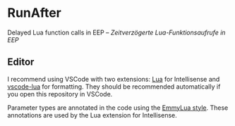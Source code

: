 # RunAfter

Delayed Lua function calls in EEP &ndash; _Zeitverzögerte Lua-Funktionsaufrufe in EEP_

## Editor

I recommend using VSCode with two extensions: [Lua](https://marketplace.visualstudio.com/items?itemName=sumneko.lua) for Intellisense and [vscode-lua](https://marketplace.visualstudio.com/items?itemName=trixnz.vscode-lua) for formatting. They should be recommended automatically if you open this repository in VSCode.

Parameter types are annotated in the code using the [EmmyLua style](https://emmylua.github.io/annotation.html). These annotations are used by the Lua extension for Intellisense.
